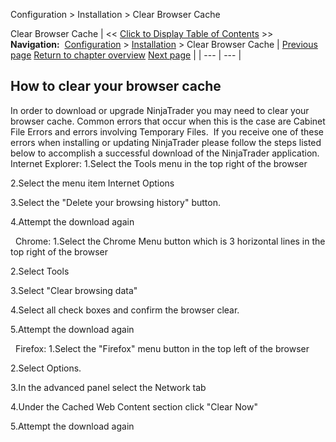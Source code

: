 ﻿
Configuration \> Installation \> Clear Browser Cache

Clear Browser Cache
| \<\< [Click to Display Table of Contents](clear_browser_cache.md) \>\> **Navigation:**     [Configuration](configuration.md) \> [Installation](installation.md) \> Clear Browser Cache | [Previous page](installation_guide.md) [Return to chapter overview](installation.md) [Next page](connecting.md) |
| --- | --- |
## How to clear your browser cache
In order to download or upgrade NinjaTrader you may need to clear your browser cache. Common errors that occur when this is the case are Cabinet File Errors and errors involving Temporary Files.  If you receive one of these errors when installing or updating NinjaTrader please follow the steps listed below to accomplish a successful download of the NinjaTrader application.
 
Internet Explorer:
1\.Select the Tools menu in the top right of the browser

2\.Select the menu item Internet Options 

3\.Select the "Delete your browsing history" button.

4\.Attempt the download again

 
Chrome:
1\.Select the Chrome Menu button which is 3 horizontal lines in the top right of the browser

2\.Select Tools

3\.Select "Clear browsing data"

4\.Select all check boxes and confirm the browser clear.

5\.Attempt the download again

 
Firefox:
1\.Select the "Firefox" menu button in the top left of the browser

2\.Select Options.

3\.In the advanced panel select the Network tab

4\.Under the Cached Web Content section click "Clear Now"

5\.Attempt the download again
